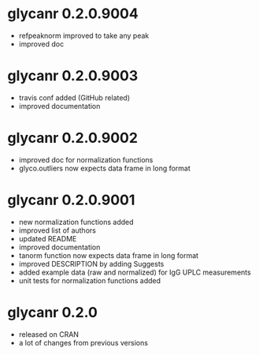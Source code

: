 # glycanr 0.2.0.9004

* refpeaknorm improved to take any peak
* improved doc

# glycanr 0.2.0.9003

* travis conf added (GitHub related)
* improved documentation

# glycanr 0.2.0.9002

* improved doc for normalization functions
* glyco.outliers now expects data frame in long format

# glycanr 0.2.0.9001

* new normalization functions added
* improved list of authors
* updated README
* improved documentation
* tanorm function now expects data frame in long format
* improved DESCRIPTION by adding Suggests
* added example data (raw and normalized) for IgG UPLC measurements
* unit tests for normalization functions added

# glycanr 0.2.0

* released on CRAN
* a lot of changes from previous versions
